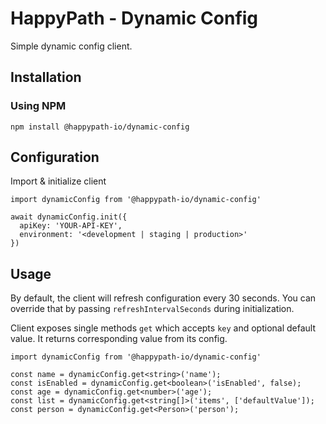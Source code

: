 # HappyPath - Dynamic Config

Simple dynamic config client.

## Installation

### Using NPM
`npm install @happypath-io/dynamic-config`

## Configuration

Import & initialize client
```
import dynamicConfig from '@happypath-io/dynamic-config'

await dynamicConfig.init({
  apiKey: 'YOUR-API-KEY',
  environment: '<development | staging | production>'
})
```

## Usage

By default, the client will refresh configuration every 30 seconds. You can override that by passing `refreshIntervalSeconds` during initialization.

Client exposes single methods `get` which accepts `key` and optional default value. It returns corresponding value from its config.

```
import dynamicConfig from '@happypath-io/dynamic-config'

const name = dynamicConfig.get<string>('name');
const isEnabled = dynamicConfig.get<boolean>('isEnabled', false);
const age = dynamicConfig.get<number>('age');
const list = dynamicConfig.get<string[]>('items', ['defaultValue']);
const person = dynamicConfig.get<Person>('person');
```
